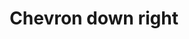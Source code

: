 ---
title: Chevron down right
tags: ["chevron", "down", "right", "direction", "pointer"]
icon: chevron-down-right
svg: '<svg xmlns="http://www.w3.org/2000/svg" width="24" height="24" fill="none" viewBox="0 0 24 24" stroke-width="1.5" stroke-linecap="round" stroke-linejoin="round" stroke="currentColor"><path d="M16.121 7.636v8.485H7.636"/></svg>'
---